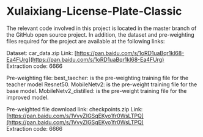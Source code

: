 # Xulaixiang-License-Plate-Classic
The relevant code involved in this project is located in the master branch of the GitHub open source project. In addition, the dataset and pre-weighting files required for the project are available at the following links:

Dataset: car_data.zip
Link: [https://pan.baidu.com/s/1oRD1uaBqr1kl68-Ea4FUrg](https://pan.baidu.com/s/1oRD1uaBqr1kl68-Ea4FUrg)  
Extraction code: 6666  

Pre-weighting file:
  best_taecher: is the pre-weighting training file for the teacher model Resnet50.
  MobileNetv2: is the pre-weight training file for the base model.
  MobileNetv2_distilled: is the pre-weight training file for the improved model.

 Pre-weighted file download link: checkpoints.zip
Link: [https://pan.baidu.com/s/1VvyZIGSqEKyo1fr0WsLTPQ](https://pan.baidu.com/s/1VvyZIGSqEKyo1fr0WsLTPQ)  
Extraction code: 6666  
